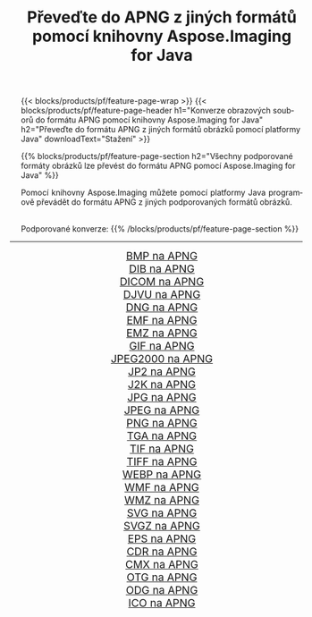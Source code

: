﻿---
title: Převeďte do APNG z jiných formátů pomocí knihovny Aspose.Imaging for Java 
weight: 3920
url: /cs/java/conversion/to/apng 
lang: cs
langdirlevel: 2
locales: zh-hans,ja,it,ru,de,es,fr,nl,id,lt,pl,pt,vi,tr,ko,zh-hant,ar,hi,th,sv,cs,uk,he
description: Pomocí Aspose.Imaging můžete převést do APNG z jiných formátů pomocí Java
---

{{< blocks/products/pf/feature-page-wrap >}}
{{< blocks/products/pf/feature-page-header h1="Konverze obrazových souborů do formátu APNG pomocí knihovny Aspose.Imaging for Java" h2="Převeďte do formátu APNG z jiných formátů obrázků pomocí platformy Java" downloadText="Stažení" >}}


{{% blocks/products/pf/feature-page-section  h2="Všechny podporované formáty obrázků lze převést do formátu APNG pomocí Aspose.Imaging for Java" %}}
<p align=justify>Pomocí knihovny Aspose.Imaging můžete pomocí platformy Java programově převádět do formátu APNG z jiných podporovaných formátů obrázků.</p>
<br/>
Podporované konverze:
{{% /blocks/products/pf/feature-page-section %}}
<div class="container-fluid productfamilypage bg-gray">
    <div class="convertypes bg-gray agp-content section">
        <div class="container">
		<hr style="margin-left:-20px;"/>
		<div class="row other-converters" style="gap: 10px;font-size: 19px;text-align:center;">
		    <div class='col-md-2 other-converter remove-lp remove-rp'><a href="/imaging/cs/java/conversion/bmp-to-apng" style="padding:15px;">BMP na APNG</a></div>
<div class='col-md-2 other-converter remove-lp remove-rp'><a href="/imaging/cs/java/conversion/dib-to-apng" style="padding:15px;">DIB na APNG</a></div>
<div class='col-md-2 other-converter remove-lp remove-rp'><a href="/imaging/cs/java/conversion/dicom-to-apng" style="padding:15px;">DICOM na APNG</a></div>
<div class='col-md-2 other-converter remove-lp remove-rp'><a href="/imaging/cs/java/conversion/djvu-to-apng" style="padding:15px;">DJVU na APNG</a></div>
<div class='col-md-2 other-converter remove-lp remove-rp'><a href="/imaging/cs/java/conversion/dng-to-apng" style="padding:15px;">DNG na APNG</a></div>
<div class='col-md-2 other-converter remove-lp remove-rp'><a href="/imaging/cs/java/conversion/emf-to-apng" style="padding:15px;">EMF na APNG</a></div>
<div class='col-md-2 other-converter remove-lp remove-rp'><a href="/imaging/cs/java/conversion/emz-to-apng" style="padding:15px;">EMZ na APNG</a></div>
<div class='col-md-2 other-converter remove-lp remove-rp'><a href="/imaging/cs/java/conversion/gif-to-apng" style="padding:15px;">GIF na APNG</a></div>
<div class='col-md-2 other-converter remove-lp remove-rp'><a href="/imaging/cs/java/conversion/jpeg2000-to-apng" style="padding:15px;">JPEG2000 na APNG</a></div>
<div class='col-md-2 other-converter remove-lp remove-rp'><a href="/imaging/cs/java/conversion/jp2-to-apng" style="padding:15px;">JP2 na APNG</a></div>
<div class='col-md-2 other-converter remove-lp remove-rp'><a href="/imaging/cs/java/conversion/j2k-to-apng" style="padding:15px;">J2K na APNG</a></div>
<div class='col-md-2 other-converter remove-lp remove-rp'><a href="/imaging/cs/java/conversion/jpg-to-apng" style="padding:15px;">JPG na APNG</a></div>
<div class='col-md-2 other-converter remove-lp remove-rp'><a href="/imaging/cs/java/conversion/jpeg-to-apng" style="padding:15px;">JPEG na APNG</a></div>
<div class='col-md-2 other-converter remove-lp remove-rp'><a href="/imaging/cs/java/conversion/png-to-apng" style="padding:15px;">PNG na APNG</a></div>
<div class='col-md-2 other-converter remove-lp remove-rp'><a href="/imaging/cs/java/conversion/tga-to-apng" style="padding:15px;">TGA na APNG</a></div>
<div class='col-md-2 other-converter remove-lp remove-rp'><a href="/imaging/cs/java/conversion/tif-to-apng" style="padding:15px;">TIF na APNG</a></div>
<div class='col-md-2 other-converter remove-lp remove-rp'><a href="/imaging/cs/java/conversion/tiff-to-apng" style="padding:15px;">TIFF na APNG</a></div>
<div class='col-md-2 other-converter remove-lp remove-rp'><a href="/imaging/cs/java/conversion/webp-to-apng" style="padding:15px;">WEBP na APNG</a></div>
<div class='col-md-2 other-converter remove-lp remove-rp'><a href="/imaging/cs/java/conversion/wmf-to-apng" style="padding:15px;">WMF na APNG</a></div>
<div class='col-md-2 other-converter remove-lp remove-rp'><a href="/imaging/cs/java/conversion/wmz-to-apng" style="padding:15px;">WMZ na APNG</a></div>
<div class='col-md-2 other-converter remove-lp remove-rp'><a href="/imaging/cs/java/conversion/svg-to-apng" style="padding:15px;">SVG na APNG</a></div>
<div class='col-md-2 other-converter remove-lp remove-rp'><a href="/imaging/cs/java/conversion/svgz-to-apng" style="padding:15px;">SVGZ na APNG</a></div>
<div class='col-md-2 other-converter remove-lp remove-rp'><a href="/imaging/cs/java/conversion/eps-to-apng" style="padding:15px;">EPS na APNG</a></div>
<div class='col-md-2 other-converter remove-lp remove-rp'><a href="/imaging/cs/java/conversion/cdr-to-apng" style="padding:15px;">CDR na APNG</a></div>
<div class='col-md-2 other-converter remove-lp remove-rp'><a href="/imaging/cs/java/conversion/cmx-to-apng" style="padding:15px;">CMX na APNG</a></div>
<div class='col-md-2 other-converter remove-lp remove-rp'><a href="/imaging/cs/java/conversion/otg-to-apng" style="padding:15px;">OTG na APNG</a></div>
<div class='col-md-2 other-converter remove-lp remove-rp'><a href="/imaging/cs/java/conversion/odg-to-apng" style="padding:15px;">ODG na APNG</a></div>
<div class='col-md-2 other-converter remove-lp remove-rp'><a href="/imaging/cs/java/conversion/ico-to-apng" style="padding:15px;">ICO na APNG</a></div>
                </div>
        </div>
    </div>
</div>
<br/>

